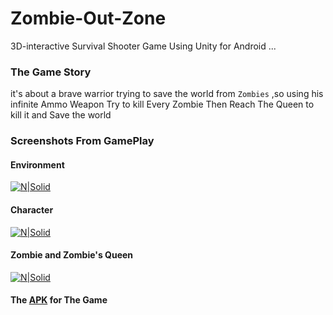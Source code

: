 # Zombie-Out-Zone
3D-interactive Survival Shooter Game Using Unity for Android ...

### The Game Story
it's about a brave warrior trying to save the world from `Zombies`
,so using his infinite Ammo Weapon Try to kill Every Zombie Then Reach The Queen to kill it and Save the world

### Screenshots From GamePlay
#### Environment

[![N|Solid](https://scontent-cai1-1.xx.fbcdn.net/v/t1.15752-9/34302689_2117914035155362_5121357181714694144_n.png?_nc_cat=0&oh=af81336c17603dd3c2ca7e750889bc27&oe=5B7FE2AF)]()

#### Character

[![N|Solid](https://scontent-cai1-1.xx.fbcdn.net/v/t1.15752-9/34138833_2117914555155310_1437889913226788864_n.png?_nc_cat=0&oh=6f7e371a9f8e8bdeb9f6faaeba34abd1&oe=5BB5F782)]()


#### Zombie and Zombie's Queen

[![N|Solid](https://scontent-cai1-1.xx.fbcdn.net/v/t1.15752-9/33921745_2117915061821926_3587956099292069888_n.png?_nc_cat=0&oh=cb80f89a572e6a604cf50fa91e3dacaa&oe=5BC29491)]()


#### The [APK](https://drive.google.com/drive/folders/1ww91WYR66aaaNmIw1B0d2LXv_19EWvMy?usp=sharing) for The Game
